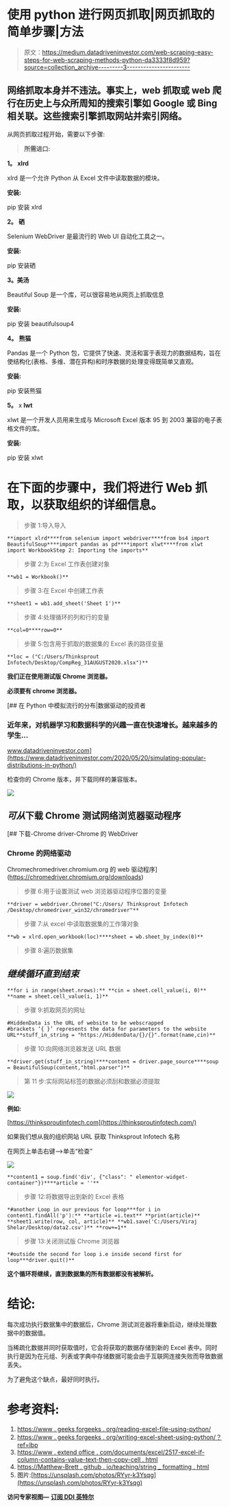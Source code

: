 # 使用 python 进行网页抓取|网页抓取的简单步骤|方法

> 原文：<https://medium.datadriveninvestor.com/web-scraping-easy-steps-for-web-scraping-methods-python-da3333f8d959?source=collection_archive---------3----------------------->

## 网络抓取本身并不违法。事实上，web 抓取或 web 爬行在历史上与众所周知的搜索引擎如 Google 或 Bing 相关联。这些搜索引擎抓取网站并索引网络。

从网页抓取过程开始，需要以下步骤:

> **所需进口:**

**1。** **xlrd**

xlrd 是一个允许 Python 从 Excel 文件中读取数据的模块。

**安装:**

pip 安装 xlrd

**2。** **硒**

Selenium WebDriver 是最流行的 Web UI 自动化工具之一。

**安装:**

pip 安装硒

**3。美汤**

Beautiful Soup 是一个库，可以很容易地从网页上抓取信息

**安装:**

pip 安装 beautifulsoup4

**4。** **熊猫**

Pandas 是一个 Python 包，它提供了快速、灵活和富于表现力的数据结构，旨在使结构化(表格、多维、潜在异构)和时序数据的处理变得既简单又直观。

**安装:**

pip 安装熊猫

**5。** x **lwt**

xlwt 是一个开发人员用来生成与 Microsoft Excel 版本 95 到 2003 兼容的电子表格文件的库。

**安装:**

pip 安装 xlwt

# 在下面的步骤中，我们将进行 Web 抓取，以获取组织的详细信息。

> 步骤 1:导入导入

```
**import xlrd****from selenium import webdriver****from bs4 import BeautifulSoup****import pandas as pd****import xlwt****from xlwt import WorkbookStep 2: Importing the imports**
```

> 步骤 2:为 Excel 工作表创建对象

```
**wb1 = Workbook()**
```

> 步骤 3:在 Excel 中创建工作表

```
**sheet1 = wb1.add_sheet('Sheet 1')**
```

> 步骤 4:处理循环的列和行的变量

```
**col=0****row=0**
```

> 步骤 5:包含用于抓取的数据集的 Excel 表的路径变量

```
**loc = ("C:/Users/Thinksprout Infotech/Desktop/CompReg_31AUGUST2020.xlsx")**
```

**我们正在使用测试版 Chrome 浏览器。**

**必须要有 chrome 浏览器。**

[](https://www.datadriveninvestor.com/2020/05/20/simulating-popular-distributions-in-python/) [## 在 Python 中模拟流行的分布|数据驱动的投资者

### 近年来，对机器学习和数据科学的兴趣一直在快速增长。越来越多的学生…

www.datadriveninvestor.com](https://www.datadriveninvestor.com/2020/05/20/simulating-popular-distributions-in-python/) 

检查你的 Chrome 版本，并下载同样的兼容版本。

![](img/0dc20460c596a38b9171034f461326f5.png)

## *可从*下载 Chrome 测试网络浏览器驱动程序

 [## 下载-Chrome driver-Chrome 的 WebDriver

### Chrome 的网络驱动

Chromechromedriver.chromium.org 的 web 驱动程序](https://chromedriver.chromium.org/downloads) 

> 步骤 6:用于设置测试 web 浏览器驱动程序位置的变量

```
**driver = webdriver.Chrome("C:/Users/ Thinksprout Infotech /Desktop/chromedriver_win32/chromedriver"**
```

> 步骤 7:从 excel 中读取数据集的工作簿对象

```
**wb = xlrd.open_workbook(loc)****sheet = wb.sheet_by_index(0)**
```

> 步骤 8:遍历数据集

## *继续循环直到结束*

```
**for i in range(sheet.nrows):** **cin = sheet.cell_value(i, 0)** **name = sheet.cell_value(i, 1)**
```

> 步骤 9:抓取网页的网址

```
#HiddenData is the URL of website to be webscrapped
#brackets ‘{ }’ represents the data for parameters to the website URL**stuff_in_string = "https://HiddenData/{}/{}".format(name,cin)**
```

> 步骤 10:向网络浏览器发送 URL 数据

```
**driver.get(stuff_in_string)****content = driver.page_source****soup = BeautifulSoup(content,"html.parser")**
```

> 第 11 步:实际网站标签的数据必须刮和数据必须提取

![](img/2d1ea17e8522728351aaa20da76af1dd.png)

**例如:**

[https://thinksproutinfotech.com](https://thinksproutinfotech.com/)

如果我们想从我的组织网站 URL 获取 Thinksprout Infotech 名称

在网页上单击右键—>单击“检查”

![](img/134d0dcb48dc5e2622797478dc9a4639.png)

```
**content1 = soup.find('div', {"class": " elementor-widget-container"})****article = ''**
```

> 步骤 12:将数据导出到新的 Excel 表格

```
*#another Loop in our previous for loop***for i in content1.findAll('p'):** **article =i.text** **print(article)** **sheet1.write(row, col, article)** **wb1.save('C:/Users/Viraj Shelar/Desktop/data2.csv')** **row+=1**
```

> 步骤 13:关闭测试版 Chrome 浏览器

```
*#outside the second for loop i.e inside second first for loop***driver.quit()**
```

**这个循环将继续，直到数据集的所有数据都没有被解析。**

# 结论:

每次成功执行数据集中的数据后，Chrome 测试浏览器将重新启动，继续处理数据中的数据值。

当稀疏化数据并同时获取值时，它会将获取的数据存储到新的 Excel 表中。同时执行是因为在元组、列表或字典中存储数据可能会由于互联网连接失败而导致数据丢失。

为了避免这个缺点，最好同时执行。

# 参考资料:

1.  [https://www . geeks forgeeks . org/reading-excel-file-using-python/](https://www.geeksforgeeks.org/reading-excel-file-using-python/)
2.  [https://www . geeks forgeeks . org/writing-excel-sheet-using-python/？ref=lbp](https://www.geeksforgeeks.org/writing-excel-sheet-using-python/?ref=lbp)
3.  [https://www . extend office . com/documents/excel/2517-excel-if-column-contains-value-text-then-copy-cell . html](https://www.extendoffice.com/documents/excel/2517-excel-if-column-contains-value-text-then-copy-cell.html)
4.  [https://Matthew-Brett . github . io/teaching/string _ formatting . html](https://matthew-brett.github.io/teaching/string_formatting.html)
5.  图片:[https://unsplash.com/photos/RYyr-k3Ysqg](https://unsplash.com/photos/RYyr-k3Ysqg)

**访问专家视图—** [**订阅 DDI 英特尔**](https://datadriveninvestor.com/ddi-intel)